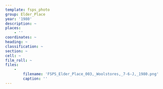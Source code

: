 ```yaml
---
template: fsps_photo
group: Elder_Place
year: '1980'
description: ~
places:
    - ''
coordinates: ~
heading: ~
classification: ~
section: ~
cell: ~
film_roll: ~
files:
    -
        filename: 'FSPS_Elder_Place_003,_Woolstores,_7-6-J,_1980.png'
        caption: ''
---
```

